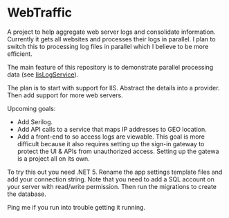 # WebTraffic
A project to help aggregate web server logs and consolidate information. Currently it gets all websites and processes their logs in parallel. I plan to switch this to processing log files in parallel which I believe to be more efficient.

The main feature of this repository is to demonstrate parallel processing data (see [IisLogService](https://github.com/codyskidmore/WebTraffic/blob/master/Application/cd.Application.Iis/IisLogService.cs#L36)).

The plan is to start with support for IIS. Abstract the details into a provider. Then add support for more web servers.

Upcoming goals:
- Add Serilog.
- Add API calls to a service that maps IP addresses to GEO location.
- Add a front-end to so access logs are viewable. This goal is more difficult because it also requires setting up the sign-in gateway to protect the UI & APIs from unauthorized access. Setting up the gatewa is a project all on its own.

To try this out you need .NET 5. Rename the app settings template files and add your connection string. Note that you need to add a SQL account on your server with read/write permission. Then run the migrations to create the database. 

Ping me if you run into trouble getting it running.

